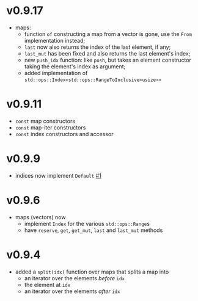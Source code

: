 # v0.9.17

- maps:
    - function `of` constructing a map from a vector is gone, use the `From` implementation
        instead;
    - `last` now also returns the index of the last element, if any;
    - `last_mut` has been fixed and also returns the last element's index;
    - new `push_idx` function: like `push`, but takes an element constructor taking the element's
        index as argument;
    - added implementation of `std::ops::Index<std::ops::RangeToInclusive<usize>>`

# v0.9.11

- `const` map constructors
- `const` map-iter constructors
- `const` index constructors and accessor

# v0.9.9

- indices now implement `Default` [#1](https://github.com/AdrienChampion/safe_index/issues/1)

# v0.9.6

- maps (vectors) now
    - implement `Index` for the various `std::ops::Range`s
    - have `reserve`, `get`, `get_mut`, `last` and `last_mut` methods

# v0.9.4

- added a `split(idx)` function over maps that splits a map into
    - an iterator over the elements *before* `idx`
    - the element at `idx`
    - an iterator over the elements *after* `idx`